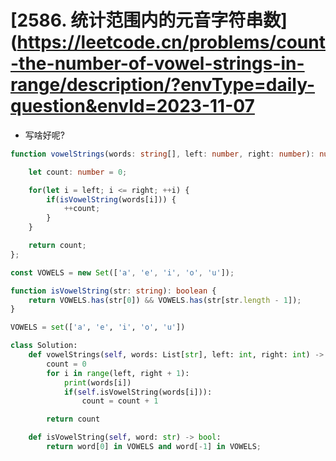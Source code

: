 # [2586. 统计范围内的元音字符串数](https://leetcode.cn/problems/count-the-number-of-vowel-strings-in-range/description/?envType=daily-question&envId=2023-11-07

- 写啥好呢?

```ts
function vowelStrings(words: string[], left: number, right: number): number {

    let count: number = 0;

    for(let i = left; i <= right; ++i) {
        if(isVowelString(words[i])) {
            ++count;
        }
    }

    return count;
};

const VOWELS = new Set(['a', 'e', 'i', 'o', 'u']);

function isVowelString(str: string): boolean {
    return VOWELS.has(str[0]) && VOWELS.has(str[str.length - 1]);
}
```

```python
VOWELS = set(['a', 'e', 'i', 'o', 'u'])

class Solution:
    def vowelStrings(self, words: List[str], left: int, right: int) -> int:
        count = 0
        for i in range(left, right + 1):
            print(words[i])
            if(self.isVowelString(words[i])):
                count = count + 1

        return count

    def isVowelString(self, word: str) -> bool:
        return word[0] in VOWELS and word[-1] in VOWELS;
```